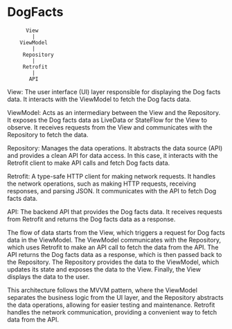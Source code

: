 # DogFacts
          View
            |
        ViewModel
            |
         Repository
            |
         Retrofit
            |
           API

View: The user interface (UI) layer responsible for displaying the Dog facts data. It interacts with the ViewModel to fetch the Dog facts data.

ViewModel: Acts as an intermediary between the View and the Repository. It exposes the Dog facts data as LiveData or StateFlow for the View to observe. It receives requests from the View and communicates with the Repository to fetch the data.

Repository: Manages the data operations. It abstracts the data source (API) and provides a clean API for data access. In this case, it interacts with the Retrofit client to make API calls and fetch Dog facts data.

Retrofit: A type-safe HTTP client for making network requests. It handles the network operations, such as making HTTP requests, receiving responses, and parsing JSON. It communicates with the API to fetch Dog facts data.

API: The backend API that provides the Dog facts data. It receives requests from Retrofit and returns the Dog facts data as a response.

The flow of data starts from the View, which triggers a request for Dog facts data in the ViewModel. The ViewModel communicates with the Repository, which uses Retrofit to make an API call to fetch the data from the API. The API returns the Dog facts data as a response, which is then passed back to the Repository. The Repository provides the data to the ViewModel, which updates its state and exposes the data to the View.
Finally, the View displays the data to the user.

This architecture follows the MVVM pattern, where the ViewModel separates the business logic from the UI layer, and the Repository abstracts the data operations, allowing for easier testing and maintenance. 
Retrofit handles the network communication, providing a convenient way to fetch data from the API.